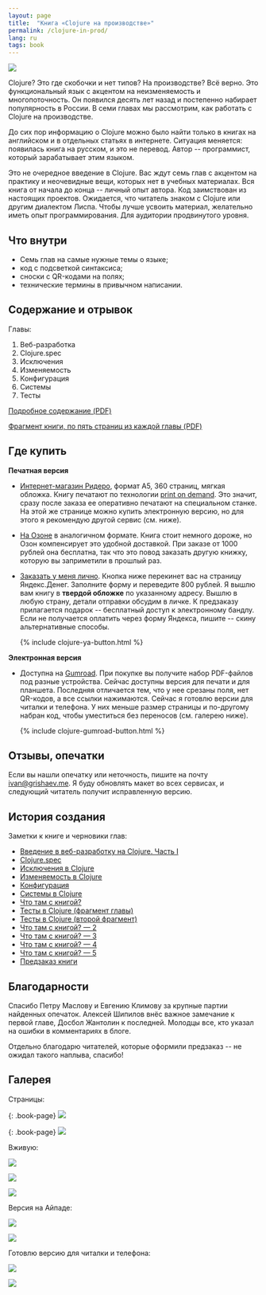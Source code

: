 ```yaml
---
layout: page
title:  "Книга «Clojure на производстве»"
permalink: /clojure-in-prod/
lang: ru
tags: book
---
```


![](https://user-images.githubusercontent.com/1059232/85860614-be75fd80-b7c7-11ea-8553-3bde8d14b576.jpg)

Clojure? Это где скобочки и нет типов? На производстве? Всё верно. Это
функциональный язык с акцентом на неизменяемость и многопоточность. Он появился
десять лет назад и постепенно набирает популярность в России. В семи главах мы
рассмотрим, как работать с Clojure на производстве.

До сих пор информацию о Clojure можно было найти только в книгах на английском и
в отдельных статьях в интернете. Ситуация меняется: появилась книга на русском,
и это не перевод. Автор -- программист, который зарабатывает этим языком.

Это не очередное введение в Clojure. Вас ждут семь глав с акцентом на практику и
неочевидные вещи, которых нет в учебных материалах. Вся книга от начала до конца
-- личный опыт автора. Код заимствован из настоящих проектов. Ожидается, что
читатель знаком с Clojure или другим диалектом Лиспа. Чтобы лучше усвоить
материал, желательно иметь опыт программирования. Для аудитории продвинутого
уровня.

## Что внутри

- Семь глав на самые нужные темы о языке;
- код с подсветкой синтаксиса;
- сноски с QR-кодами на полях;
- технические термины в привычном написании.

## Содержание и отрывок

Главы:

1. Веб-разработка
2. Clojure.spec
3. Исключения
4. Изменяемость
5. Конфигурация
6. Системы
7. Тесты

[toc]: https://s3.amazonaws.com/igrishaev.public/clojure_book/clojure_toc.pdf
[excerpt]: https://s3.amazonaws.com/igrishaev.public/clojure_book/clojure_excerpt.pdf

[Подробное содержание (PDF)][toc]

[Фрагмент книги, по пять страниц из каждой главы (PDF)][excerpt]

## Где купить

**Печатная версия**

[ridero]: https://ridero.ru/books/clojure_na_proizvodstve/

[pod]: https://ru.wikipedia.org/wiki/%D0%9F%D0%B5%D1%87%D0%B0%D1%82%D1%8C_%D0%BF%D0%BE_%D1%82%D1%80%D0%B5%D0%B1%D0%BE%D0%B2%D0%B0%D0%BD%D0%B8%D1%8E

- [Интернет-магазин Ридеро][ridero], формат А5, 360 страниц, мягкая
  обложка. Книгу печатают по технологии [print on demand][pod]. Это значит,
  сразу после заказа ее оперативно печатают на специальном станке. На этой же
  странице можно купить электронную версию, но для этого я рекомендую другой
  сервис (см. ниже).

[ozon]: https://www.ozon.ru/product/clojure-na-proizvodstve-179829229/

- [На Озоне][ozon] в аналогичном формате. Книга стоит немного дороже, но Озон
  компенсирует это удобной доставкой. При заказе от 1000 рублей она бесплатна,
  так что это повод заказать другую книжку, которую вы заприметили в прошлый
  раз.

- [Заказать у меня лично](/clj-book-preorder/). Кнопка ниже перекинет вас на
  страницу Яндекс.Денег. Заполните форму и переведите 800 рублей. Я вышлю вам
  книгу в **твердой обложке** по указанному адресу. Вышлю в любую страну, детали
  отправки обсудим в личке. К предзаказу прилагается подарок -- бесплатный
  доступ к электронному бандлу. Если не получается оплатить через форму Яндекса,
  пишите -- скину альтернативные способы.

  {% include clojure-ya-button.html %}

**Электронная версия**

[gumroad]: https://gum.co/ZcEET

- Доступна на [Gumroad][gumroad]. При покупке вы получите набор PDF-файлов под
  разные устройства. Сейчас доступны версия для печати и для планшета. Последняя
  отличается тем, что у нее срезаны поля, нет QR-кодов, а все ссылки нажимаются.
  Сейчас я готовлю версии для читалки и телефона. У них меньше размер страницы и
  по-другому набран код, чтобы уместиться без переносов (см. галерею ниже).

  {% include clojure-gumroad-button.html %}

## Отзывы, опечатки

[email]: mailto:ivan@grishaev.me

Если вы нашли опечатку или неточность, пишите на почту
[ivan@grishaev.me][email]. Я буду обновлять макет во всех сервисах, и следующий
читатель получит исправленную версию.

## История создания

Заметки к книге и черновики глав:

- [Введение в веб-разработку на Clojure. Часть I](/clj-book-web-1/)
- [Clojure.spec](/clj-book-spec/)
- [Исключения в Clojure](/clj-book-exceptions/)
- [Изменяемость в Clojure](/clj-book-mutability/)
- [Конфигурация](/clj-book-config/)
- [Системы в Clojure](/clj-book-systems/)
- [Что там с книгой?](/book-progress/)
- [Тесты в Clojure (фрагмент главы)](/clj-book-tests-1/)
- [Тесты в Clojure (второй фрагмент)](/clj-book-tests-2/)
- [Что там с книгой? — 2](/book-progress2/)
- [Что там с книгой? — 3](/book-progress3/)
- [Что там с книгой? — 4](/book-progress4/)
- [Что там с книгой? — 5](/book-progress5/)
- [Предзаказ книги](/clj-book-preorder/)

## Благодарности

Спасибо Петру Маслову и Евгению Климову за крупные партии найденных
опечаток. Алексей Шипилов внёс важное замечание к первой главе, Досбол Жантолин
к последней. Молодцы все, кто указал на ошибки в комментариях в блоге.

Отдельно благодарю читателей, которые оформили предзаказ -- не ожидал такого
наплыва, спасибо!

## Галерея

Страницы:

{: .book-page}
![](https://user-images.githubusercontent.com/1059232/85308022-5d91b100-b4b9-11ea-8f3b-9b421ba5b19a.png)

{: .book-page}
![](https://user-images.githubusercontent.com/1059232/85308024-5ec2de00-b4b9-11ea-9ac1-cccd3f60cabf.png)

Вживую:

![](https://user-images.githubusercontent.com/1059232/84793877-49a00800-affe-11ea-95a2-2d2c57486f9e.JPG)


![](https://user-images.githubusercontent.com/1059232/84793881-4ad13500-affe-11ea-8048-2cf1dc8f89cf.JPG)

![](https://user-images.githubusercontent.com/1059232/84793885-4b69cb80-affe-11ea-9dde-3bafdd9bdbfb.JPG)

Версия на Айпаде:

![](https://user-images.githubusercontent.com/1059232/85307325-6fbf1f80-b4b8-11ea-9b14-d195709233d2.jpg)

![](https://user-images.githubusercontent.com/1059232/85307328-70f04c80-b4b8-11ea-94fd-cdd29b31a443.jpg)

Готовлю версию для читалки и телефона:

![](https://user-images.githubusercontent.com/1059232/85383753-089d7b80-b549-11ea-8999-8b957cabacb4.JPG)

![](https://user-images.githubusercontent.com/1059232/85383921-413d5500-b549-11ea-82a8-a605394458ec.JPG)
